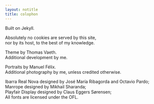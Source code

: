 ```yaml
---
layout: notitle
title: colophon
---
```

Built on Jekyll.

Absolutely no cookies are served by this site,  
nor by its host, to the best of my knowledge.

Theme by Thomas Vaeth.  
Additional development by me.

Portraits by Manuel Félix.  
Additional photography by me, unless credited otherwise.

Ibarra Real Nova designed by José María Ribagorda and Octavio Pardo;  
Manrope designed by Mikhail Sharanda;  
Playfair Display designed by Claus Eggers Sørensen;  
All fonts are licensed under the OFL.
